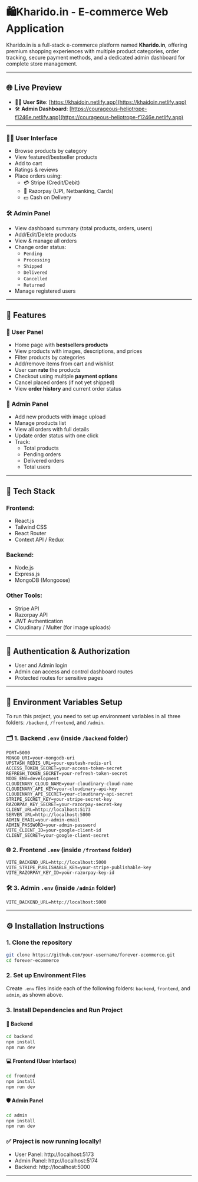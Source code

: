 
# 🛍️Kharido.in - E-commerce Web Application

Kharido.in is a full-stack e-commerce platform named **Kharido.in**, offering premium shopping experiences with multiple product categories, order tracking, secure payment methods, and a dedicated admin dashboard for complete store management.

---

## 🌐 Live Preview

- 🧑‍💻 **User Site**: [https://khaidoin.netlify.app](https://khaidoin.netlify.app)  
- 🛠️ **Admin Dashboard**: [https://courageous-heliotrope-f1246e.netlify.app](https://courageous-heliotrope-f1246e.netlify.app)

---

### 👨‍💻 User Interface
- Browse products by category
- View featured/bestseller products
- Add to cart 
- Ratings & reviews
- Place orders using:
  - 💳 Stripe (Credit/Debit)
  - 🏦 Razorpay (UPI, Netbanking, Cards)
  - 💵 Cash on Delivery

### 🛠️ Admin Panel
- View dashboard summary (total products, orders, users)
- Add/Edit/Delete products
- View & manage all orders
- Change order status:
  - `Pending`
  - `Processing`
  - `Shipped`
  - `Delivered`
  - `Cancelled`
  - `Returned`
- Manage registered users

---

## 🧩 Features

### 🔷 User Panel
- Home page with **bestsellers products**
- View products with images, descriptions, and prices
- Filter products by categories
- Add/remove items from cart and wishlist
- User can **rate** the products
- Checkout using multiple **payment options**
- Cancel placed orders (if not yet shipped)
- View **order history** and current order status

### 🔷 Admin Panel
- Add new products with image upload
- Manage products list
- View all orders with full details
- Update order status with one click
- Track:
  - Total products
  - Pending orders
  - Delivered orders
  - Total users

---

## 🛒 Tech Stack

### Frontend:
- React.js
- Tailwind CSS
- React Router
- Context API / Redux

### Backend:
- Node.js
- Express.js
- MongoDB (Mongoose)

### Other Tools:
- Stripe API
- Razorpay API
- JWT Authentication
- Cloudinary / Multer (for image uploads)

---

## 🔐 Authentication & Authorization
- User and Admin login
- Admin can access and control dashboard routes
- Protected routes for sensitive pages

---

## 📁 Environment Variables Setup

To run this project, you need to set up environment variables in all three folders: `/backend`, `/frontend`, and `/admin`.

### 🗂️ 1. Backend `.env` (inside `/backend` folder)
```
PORT=5000
MONGO_URI=your-mongodb-uri
UPSTASH_REDIS_URL=your-upstash-redis-url
ACCESS_TOKEN_SECRET=your-access-token-secret
REFRESH_TOKEN_SECRET=your-refresh-token-secret
NODE_ENV=development
CLOUDINARY_CLOUD_NAME=your-cloudinary-cloud-name
CLOUDINARY_API_KEY=your-cloudinary-api-key
CLOUDINARY_API_SECRET=your-cloudinary-api-secret
STRIPE_SECRET_KEY=your-stripe-secret-key
RAZORPAY_KEY_SECRET=your-razorpay-secret-key
CLIENT_URL=http://localhost:5173
SERVER_URL=http://localhost:5000
ADMIN_EMAIL=your-admin-email
ADMIN_PASSWORD=your-admin-password
VITE_CLIENT_ID=your-google-client-id
CLIENT_SECRET=your-google-client-secret
```

### 🌐 2. Frontend `.env` (inside `/frontend` folder)
```
VITE_BACKEND_URL=http://localhost:5000
VITE_STRIPE_PUBLISHABLE_KEY=your-stripe-publishable-key
VITE_RAZORPAY_KEY_ID=your-razorpay-key-id
```

### 🛠️ 3. Admin `.env` (inside `/admin` folder)
```
VITE_BACKEND_URL=http://localhost:5000
```

---

## ⚙️ Installation Instructions

### 1. Clone the repository
```bash
git clone https://github.com/your-username/forever-ecommerce.git
cd forever-ecommerce
```

### 2. Set up Environment Files
Create `.env` files inside each of the following folders: `backend`, `frontend`, and `admin`, as shown above.

### 3. Install Dependencies and Run Project

#### 🔧 Backend
```bash
cd backend
npm install
npm run dev
```

#### 💻 Frontend (User Interface)
```bash
cd frontend
npm install
npm run dev
```

#### 🛡️ Admin Panel
```bash
cd admin
npm install
npm run dev
```

### ✅ Project is now running locally!
- User Panel: http://localhost:5173
- Admin Panel: http://localhost:5174
- Backend: http://localhost:5000

---

